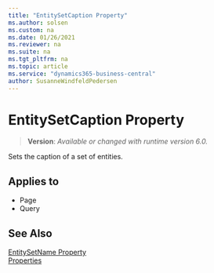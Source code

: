 ```yaml
---
title: "EntitySetCaption Property"
ms.author: solsen
ms.custom: na
ms.date: 01/26/2021
ms.reviewer: na
ms.suite: na
ms.tgt_pltfrm: na
ms.topic: article
ms.service: "dynamics365-business-central"
author: SusanneWindfeldPedersen
---
```

[//]: # (START>DO_NOT_EDIT)
[//]: # (IMPORTANT:Do not edit any of the content between here and the END>DO_NOT_EDIT.)
[//]: # (Any modifications should be made in the .xml files in the ModernDev repo.)
# EntitySetCaption Property
> **Version**: _Available or changed with runtime version 6.0._

Sets the caption of a set of entities.

## Applies to
-   Page
-   Query

[//]: # (IMPORTANT: END>DO_NOT_EDIT)


## See Also

[EntitySetName Property](devenv-entitysetname-property.md)  
[Properties](devenv-properties.md)  
